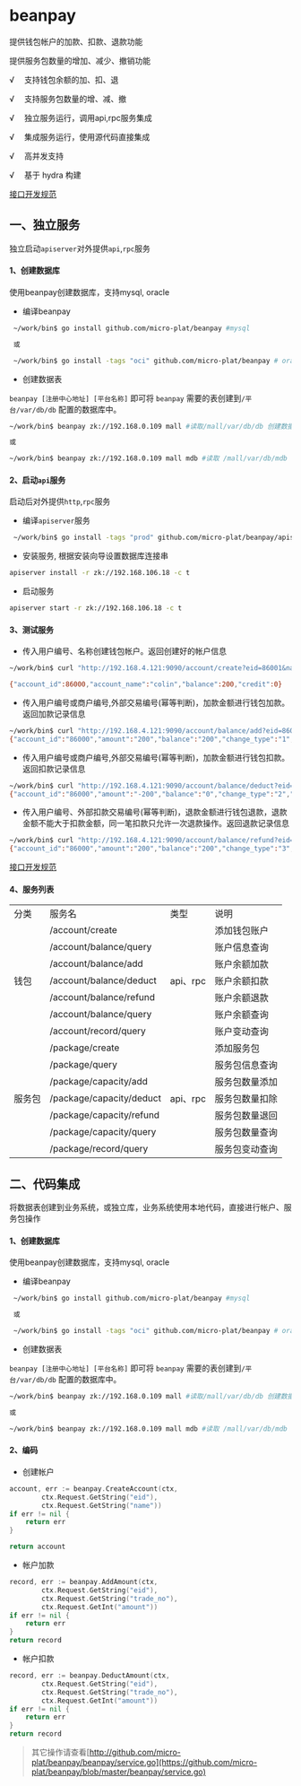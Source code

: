 # beanpay

提供钱包帐户的加款、扣款、退款功能

提供服务包数量的增加、减少、撤销功能




√ 　支持钱包余额的加、扣、退

√ 　支持服务包数量的增、减、撤

√ 　独立服务运行，调用api,rpc服务集成

√ 　集成服务运行，使用源代码直接集成

√ 　高并发支持

√ 　基于 hydra 构建


[接口开发规范](https://github.com/micro-plat/beanpay/blob/master/api.md)

## 一、独立服务


独立启动`apiserver`对外提供`api`,`rpc`服务



#### 1、创建数据库

使用beanpay创建数据库，支持mysql, oracle

* 编译beanpay

```sh
 ~/work/bin$ go install github.com/micro-plat/beanpay #mysql

 或

 ~/work/bin$ go install -tags "oci" github.com/micro-plat/beanpay # oracle

```

* 创建数据表

`beanpay [注册中心地址] [平台名称]` 即可将 `beanpay` 需要的表创建到`/平台/var/db/db` 配置的数据库中。

```sh
~/work/bin$ beanpay zk://192.168.0.109 mall #读取/mall/var/db/db 创建数据库

或

~/work/bin$ beanpay zk://192.168.0.109 mall mdb #读取 /mall/var/db/mdb 创建数据库

```

#### 2、启动`api`服务

启动后对外提供`http`,`rpc`服务


* 编译`apiserver`服务

```sh
 ~/work/bin$ go install -tags "prod" github.com/micro-plat/beanpay/apiserver

```

* 安装服务, 根据安装向导设置数据库连接串

 ```sh
apiserver install -r zk://192.168.106.18 -c t
 ```

* 启动服务
```sh
apiserver start -r zk://192.168.106.18 -c t
```

#### 3、测试服务

* 传入用户编号、名称创建钱包帐户。返回创建好的帐户信息
```sh
~/work/bin$ curl "http://192.168.4.121:9090/account/create?eid=86001&name=colin"

{"account_id":86000,"account_name":"colin","balance":200,"credit":0}
```

* 传入用户编号或商户编号,外部交易编号(幂等判断)，加款金额进行钱包加款。返回加款记录信息
```sh
~/work/bin$ curl "http://192.168.4.121:9090/account/balance/add?eid=86001&trade_no=8970876&amount=200"
{"account_id":"86000","amount":"200","balance":"200","change_type":"1","create_time":"20190731172225","record_id":"100000","trade_no":"8970876"}
```


* 传入用户编号或商户编号,外部交易编号(幂等判断)，加款金额进行钱包扣款。返回扣款记录信息
```sh
~/work/bin$ curl "http://192.168.4.121:9090/account/balance/deduct?eid=86001&trade_no=8970876&amount=200"
{"account_id":"86000","amount":"-200","balance":"0","change_type":"2","create_time":"20190731172225","record_id":"100001","trade_no":"8970876"}
```

* 传入用户编号、外部扣款交易编号(幂等判断)，退款金额进行钱包退款，退款金额不能大于扣款金额，同一笔扣款只允许一次退款操作。返回退款记录信息
```sh
~/work/bin$ curl "http://192.168.4.121:9090/account/balance/refund?eid=86001&trade_no=8970876&amount=200"
{"account_id":"86000","amount":"200","balance":"200","change_type":"3","create_time":"20190731172225","record_id":"100002","trade_no":"8970876"}
```

[接口开发规范](https://github.com/micro-plat/beanpay/blob/master/api.md)

#### 4、服务列表

<table>
<tr>
<td>分类</td>
<td>服务名</td>
<td>类型</td>
<td>说明</td>
</tr>

<tr>
<td rowspan="7">钱包</td>
<td>/account/create </td>
<td rowspan=7>api、rpc</td>
<td>添加钱包账户</td>
</tr>
<tr>
<td>/account/balance/query</td>
<td>账户信息查询</td>
</tr>
<tr>
<td>/account/balance/add</td>
<td>账户余额加款</td>
</tr>

<tr>
<td>/account/balance/deduct</td>
<td>账户余额扣款</td>
</tr>

<tr>
<td>/account/balance/refund</td>
<td>账户余额退款</td>
</tr>
<tr>
<td>/account/balance/query</td>
<td>账户余额查询</td>
</tr>
<tr>
<td>/account/record/query</td>
<td>账户变动查询</td>
</tr>

<tr>
<td rowspan="7">服务包</td>
<td>/package/create </td>
<td rowspan=7>api、rpc</td>
<td>添加服务包</td>
</tr>
<tr>
<td>/package/query</td>
<td>服务包信息查询</td>
</tr>
<tr>
<td>/package/capacity/add</td>
<td>服务包数量添加</td>
</tr>

<tr>
<td>/package/capacity/deduct</td>
<td>服务包数量扣除</td>
</tr>

<tr>
<td>/package/capacity/refund</td>
<td>服务包数量退回</td>
</tr>

<tr>
<td>/package/capacity/query</td>
<td>服务包数量查询</td>
</tr>

<tr>
<td> /package/record/query </td>
<td>服务包变动查询</td>
</tr>
</table>

## 二、代码集成

将数据表创建到业务系统，或独立库，业务系统使用本地代码，直接进行帐户、服务包操作


#### 1、创建数据库

使用beanpay创建数据库，支持mysql, oracle

* 编译beanpay

```sh
 ~/work/bin$ go install github.com/micro-plat/beanpay #mysql

 或

 ~/work/bin$ go install -tags "oci" github.com/micro-plat/beanpay # oracle

```

* 创建数据表

`beanpay [注册中心地址] [平台名称]` 即可将 `beanpay` 需要的表创建到`/平台/var/db/db` 配置的数据库中。

```sh
~/work/bin$ beanpay zk://192.168.0.109 mall #读取/mall/var/db/db 创建数据库

或

~/work/bin$ beanpay zk://192.168.0.109 mall mdb #读取 /mall/var/db/mdb 创建数据库

```

#### 2、编码

* 创建帐户

```go
account, err := beanpay.CreateAccount(ctx,
		ctx.Request.GetString("eid"),
		ctx.Request.GetString("name"))
if err != nil {
    return err
}

return account
```

* 帐户加款
```go
record, err := beanpay.AddAmount(ctx,
		ctx.Request.GetString("eid"),
		ctx.Request.GetString("trade_no"),
		ctx.Request.GetInt("amount"))
if err != nil {
    return err
}
return record

```

* 帐户扣款
```go
record, err := beanpay.DeductAmount(ctx,
		ctx.Request.GetString("eid"),
		ctx.Request.GetString("trade_no"),
		ctx.Request.GetInt("amount"))
if err != nil {
    return err
}
return record

```

> 其它操作请查看[http://github.com/micro-plat/beanpay/beanpay/service.go](https://github.com/micro-plat/beanpay/blob/master/beanpay/service.go)

